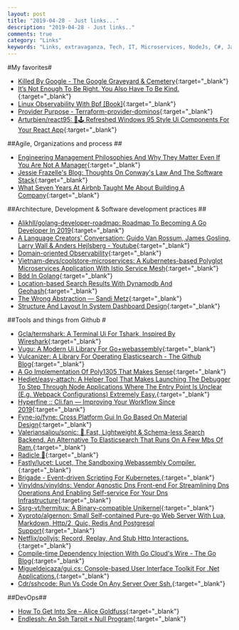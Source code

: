 ```yaml
---
layout: post
title: "2019-04-28 - Just links..."
description: "2019-04-28 - Just links.."
comments: true
category: "Links"
keywords: "Links, extravaganza, Tech, IT, Microservices, NodeJs, C#, Javascript, Solution architecture"
---
```

<!-- markdownlint-disable MD033 MD020-->
#My favorites<a name="favorites"></a>#

* [Killed By Google - The Google Graveyard & Cemetery](https://killedbygoogle.com/){:target="_blank"}
* [It’s Not Enough To Be Right. You Also Have To Be Kind.](https://medium.com/s/story/its-not-enough-to-be-right-you-also-have-to-be-kind-b8814111fe1){:target="_blank"}
* [Linux Observability With Bpf [Book]](https://www.oreilly.com/library/view/linux-observability-with/9781492050193/){:target="_blank"}
* [Provider Purpose - Terraform-provider-dominos](https://ndmckinley.github.io/terraform-provider-dominos/){:target="_blank"}
* [Arturbien/react95: 🌈🕹 Refreshed Windows 95 Style Ui Components For Your React App](https://github.com/arturbien/React95){:target="_blank"}

##Agile, Organizations and process<a name="agile"></a> ##

* [Engineering Management Philosophies And Why They Matter Even If You Are Not A Manager](https://medium.com/square-corner-blog/engineering-management-philosophies-and-why-they-matter-even-if-you-are-not-a-manager-254561cbeea1){:target="_blank"}
* [Jessie Frazelle's Blog: Thoughts On Conway's Law And The Software Stack](https://blog.jessfraz.com/post/thoughts-on-conways-law-and-the-software-stack/){:target="_blank"}
* [What Seven Years At Airbnb Taught Me About Building A Company](https://uxdesign.cc/what-seven-years-at-airbnb-taught-me-about-building-a-company-e1d035d49c56){:target="_blank"}

##Architecture, Development & Software development practices <a name="development"></a>##

* [Alikhll/golang-developer-roadmap: Roadmap To Becoming A Go Developer In 2019](https://github.com/Alikhll/golang-developer-roadmap){:target="_blank"}
* [A Language Creators' Conversation: Guido Van Rossum, James Gosling, Larry Wall & Anders Hejlsberg - Youtube](https://www.youtube.com/watch?v=csL8DLXGNlU){:target="_blank"}
* [Domain-oriented Observability](https://martinfowler.com/articles/domain-oriented-observability.html){:target="_blank"}
* [Vietnam-devs/coolstore-microservices: A Kubernetes-based Polyglot Microservices Application With Istio Service Mesh](https://github.com/vietnam-devs/coolstore-microservices){:target="_blank"}
* [Bdd In Golang](https://alicegg.tech/2019/03/09/gobdd.html){:target="_blank"}
* [Location-based Search Results With Dynamodb And Geohash](https://read.acloud.guru/location-based-search-results-with-dynamodb-and-geohash-267727e5d54f){:target="_blank"}
* [The Wrong Abstraction — Sandi Metz](https://www.sandimetz.com/blog/2016/1/20/the-wrong-abstraction){:target="_blank"}
* [Structure And Layout In System Dashboard Design](http://onemogin.com/observability/dashboards/practitioners-guide-to-system-dashboard-design.html){:target="_blank"}

##Tools and things from Github <a name="tools"></a> #

* [Gcla/termshark: A Terminal Ui For Tshark, Inspired By Wireshark](https://github.com/gcla/termshark){:target="_blank"}
* [Vugu: A Modern Ui Library For Go+webassembly](https://www.vugu.org/){:target="_blank"}
* [Vulcanizer: A Library For Operating Elasticsearch - The Github Blog](https://github.blog/2019-03-05-vulcanizer-a-library-for-operating-elasticsearch/){:target="_blank"}
* [A Go Implementation Of Poly1305 That Makes Sense](https://blog.filippo.io/a-literate-go-implementation-of-poly1305/){:target="_blank"}
* [Hediet/easy-attach: A Helper Tool That Makes Launching The Debugger To Step Through Node Applications Where The Entry Point Is Unclear (E.g. Webpack Configurations) Extremely Easy.](https://github.com/hediet/easy-attach){:target="_blank"}
* [Hyperfine :: Cli.fan — Improving Your Workflow Since 2019](https://cli.fan/posts/hyperfine/){:target="_blank"}
* [Fyne-io/fyne: Cross Platform Gui In Go Based On Material Design](https://github.com/fyne-io/fyne){:target="_blank"}
* [Valeriansaliou/sonic: 🦔 Fast, Lightweight & Schema-less Search Backend. An Alternative To Elasticsearch That Runs On A Few Mbs Of Ram.](https://github.com/valeriansaliou/sonic){:target="_blank"}
* [Radicle 🌱](http://www.radicle.xyz/){:target="_blank"}
* [Fastly/lucet: Lucet, The Sandboxing Webassembly Compiler.](https://github.com/fastly/lucet){:target="_blank"}
* [Brigade - Event-driven Scripting For Kubernetes.](https://brigade.sh/){:target="_blank"}
* [Vinyldns/vinyldns: Vendor Agnostic Dns Front-end For Streamlining Dns Operations And Enabling Self-service For Your Dns Infrastructure](https://github.com/vinyldns/vinyldns){:target="_blank"}
* [Ssrg-vt/hermitux: A Binary-compatible Unikernel](https://github.com/ssrg-vt/hermitux){:target="_blank"}
* [Xyproto/algernon: Small Self-contained Pure-go Web Server With Lua, Markdown, Http/2, Quic, Redis And Postgresql Support](https://github.com/xyproto/algernon){:target="_blank"}
* [Netflix/pollyjs: Record, Replay, And Stub Http Interactions.](https://github.com/Netflix/pollyjs){:target="_blank"}
* [Compile-time Dependency Injection With Go Cloud's Wire - The Go Blog](https://blog.golang.org/wire){:target="_blank"}
* [Migueldeicaza/gui.cs: Console-based User Interface Toolkit For .Net Applications.](https://github.com/migueldeicaza/gui.cs){:target="_blank"}
* [Cdr/sshcode: Run Vs Code On Any Server Over Ssh.](https://github.com/cdr/sshcode){:target="_blank"}

##DevOps<a name="devops"></a>##

* [How To Get Into Sre – Alice Goldfuss](https://blog.alicegoldfuss.com/how-to-get-into-sre/){:target="_blank"}
* [Endlessh: An Ssh Tarpit « Null Program](https://nullprogram.com/blog/2019/03/22/){:target="_blank"}
